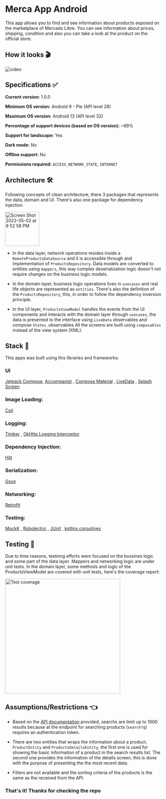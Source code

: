 # Merca App Android

This app allows you to find and see information about products exposed on the marketplace of Mercado Libre. You can see information about prices, shipping, condition 
and also you can take a look at the product on the official store.

## How it looks &#127916;

![video](https://user-images.githubusercontent.com/25846563/166396655-07fd39a2-9ce4-4257-830b-73ed7b201c92.gif)

## Specifications &#9989;

**Current version:** 1.0.0

**Minimum OS version:** Android 9 - Pie (API level 28)

**Maximum OS version:** Android 13 (API level 32)

**Percentage of support devices (based on OS version):** ~69%

**Support for landscape:** Yes

**Dark mode:** No

**Offline support:** No

**Permissions required:** `ACCESS_NETWORK_STATE`, `INTERNET`

## Architecture &#128736;

Following concepts of clean architecture, there 3 packages that represents the data, domain and UI. There's also one package for dependency injection.

<img width="110" alt="Screen Shot 2022-05-02 at 9 52 58 PM" src="https://user-images.githubusercontent.com/25846563/166399495-676f4fa7-7609-4de0-b23d-2af5be1cc6ca.png">

- In the data layer, network operations resides inside a `RemoteProductsDataSource` and it is accessible through and implementation of `ProductsRepository`. 
Data models are converted to entities using `mappers`, this way complex deserialization logic doesn't not require changes on the business logic models.

- In the domain layer, business logic operations lives in `usecases` and real life objects are represented as `entities`. There's also the definition of the `ProductsRepository`, this, in order to follow the dependency inversion principle.

- In the UI layer, `ProductsViewModel` handles the events from the UI components and interacts with the domain layer through `usecases`, the data is presented to the interface using `LiveData` observables and compose `States`. observables All the screens are built using `composables` instead of the view system (XML).


## Stack &#128221;

This apps was built using this libraries and frameworks:

### UI

[Jetpack Compose](https://developer.android.com/jetpack/compose), [Accompanist](https://github.com/google/accompanist)
, [Compose Material](https://developer.android.com/jetpack/androidx/releases/compose-material)
, [LiveData](https://developer.android.com/topic/libraries/architecture/livedata)
, [Splash Screen](https://developer.android.com/guide/topics/ui/splash-screen)

### Image Loading:

[Coil](https://coil-kt.github.io/coil/compose/) 

### Logging: 

[Timber](https://github.com/JakeWharton/timber) 
, [OkHttp Logging Interceptor](https://github.com/square/okhttp/tree/master/okhttp-logging-interceptor) 

### Dependency Injection: 

[Hilt](https://developer.android.com/training/dependency-injection/hilt-android)

### Serialization: 

[Gson](https://github.com/google/gson)

### Networking: 

[Retrofit](https://square.github.io/retrofit/)

### Testing: 

[MockK](https://mockk.io)
, [Robolectric](http://robolectric.org) 
, [JUnit](https://developer.android.com/training/testing/local-tests)
, [kotlinx.coroutines](https://github.com/Kotlin/kotlinx.coroutines)

## Testing &#128270;

Due to time reasons, testinng efforts were focused on the bussines logic and some part of the data layer. Mappers and networking logic are under unit tests.
In the domain layer, some methods and logic of the ProductsViewModel are covered with unit tests, here's the coverage report:

<img width="371" alt="Test coverage" src="https://user-images.githubusercontent.com/25846563/166401553-a97798ae-6555-408c-9bb2-39270975b8b9.png">


## Assumptions/Restrictions &#128072;

- Based on the [API documentation](https://developers.mercadolibre.com.ar/es_ar/items-y-busquedas) provided, searchs are limit up to 1000 results because at 
the endpoint for searching products (`search?q`) requires an authentication token.

- There are two entities that wraps the information about a product, `ProductEntity` and `ProductsDetailsEntity`, the first one is used for showing the basic
information of a product in the search results list. The second one provides the information of the details screen, this is done with the purpose of presenting the
the most recent data. 

- Filters are not available and the sorting criteria of the products is the same as the received from the API.


### That's it! Thanks for checking the repo
